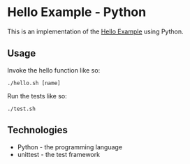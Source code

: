 # Hello Example - Python

This is an implementation of the [Hello Example](../README.md) using Python.

## Usage

Invoke the hello function like so:

```
./hello.sh [name]
```

Run the tests like so:

```
./test.sh
```

## Technologies

* Python - the programming language
* unittest - the test framework
